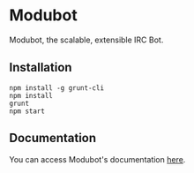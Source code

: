 Modubot
=======

Modubot, the scalable, extensible IRC Bot.

Installation
------------

    npm install -g grunt-cli
    npm install
    grunt
    npm start

Documentation
-------------

You can access Modubot's documentation [here](https://modubot.net/docs.html).

